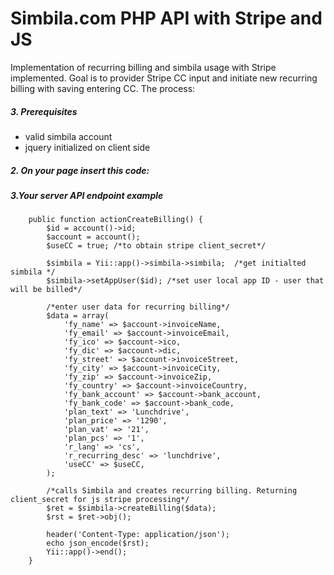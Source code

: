 # Simbila.com PHP API with Stripe and JS

Implementation of recurring billing and simbila usage with Stripe implemented. 
Goal is to provider Stripe CC input and initiate new recurring billing with saving entering CC.
The process:
##### 3. Prerequisites
- valid simbila account
- jquery initialized on client side


##### 2. On your page insert this code:

<div id='simbila-stripe-payment'></div>
<script src="https://www.simbila.com/js/loadingoverlay.min.js"></script>
<script src="https://js.stripe.com/v3/"></script>
<script src="https://www.simbila.com/js/simbila-stripe.js"></script>
<script type="text/javascript">
    var simbilaStripe = null;
    $(document).ready(function(){
        var params = {
            'element' : $('#simbila-stripe-payment'),
            'stripe_key' : '{YOUR_STRIPE_PUBLISHABLE_KEY}',
            'createBillingUrl' : '{YOUR_SERVER_API_URL}',
            'messages' : {
                'payBtn' : 'Zaplatit',
                'successMsg' : 'Děkujeme vám za Vaši platbu!',
            },
            'successCallback' : function(){
                alert('hej, dopadlo to');
            },
            'billing_details' : {
                'name' : 'Tomas Hnilica',
                'address' : {
                    'postal_code' : '62700',
                }
            }        
        };
        simbilaStripe = new SimbilaStripe(params);
        simbilaStripe.init();
        
    });

</script>


##### 3.Your server API endpoint example

        public function actionCreateBilling() {
            $id = account()->id;
            $account = account();
            $useCC = true; /*to obtain stripe client_secret*/

            $simbila = Yii::app()->simbila->simbila;  /*get initialted simbila */
            $simbila->setAppUser($id); /*set user local app ID - user that will be billed*/

            /*enter user data for recurring billing*/
            $data = array(
                'fy_name' => $account->invoiceName,
                'fy_email' => $account->invoiceEmail,
                'fy_ico' => $account->ico,
                'fy_dic' => $account->dic,
                'fy_street' => $account->invoiceStreet,
                'fy_city' => $account->invoiceCity,
                'fy_zip' => $account->invoiceZip,
                'fy_country' => $account->invoiceCountry,
                'fy_bank_account' => $account->bank_account,
                'fy_bank_code' => $account->bank_code,
                'plan_text' => 'Lunchdrive',
                'plan_price' => '1290',
                'plan_vat' => '21',
                'plan_pcs' => '1',
                'r_lang' => 'cs',
                'r_recurring_desc' => 'lunchdrive',
                'useCC' => $useCC,
            );

            /*calls Simbila and creates recurring billing. Returning client_secret for js stripe processing*/
            $ret = $simbila->createBilling($data);
            $rst = $ret->obj();

            header('Content-Type: application/json');
            echo json_encode($rst);        
            Yii::app()->end();
        }

